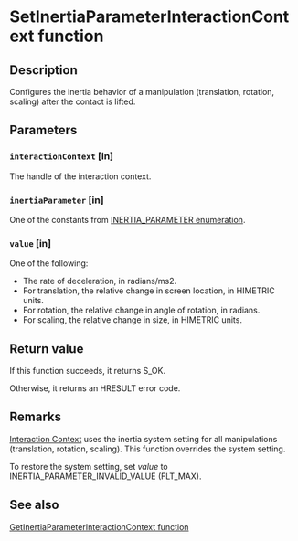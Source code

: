 # SetInertiaParameterInteractionContext function

## Description

Configures the inertia behavior of a manipulation (translation, rotation, scaling) after the contact is lifted.

## Parameters

### `interactionContext` [in]

The handle of the interaction context.

### `inertiaParameter` [in]

One of the constants from [INERTIA_PARAMETER enumeration](https://learn.microsoft.com/windows/win32/api/interactioncontext/ne-interactioncontext-inertia_parameter).

### `value` [in]

One of the following:

- The rate of deceleration, in radians/ms2.
- For translation, the relative change in screen location, in HIMETRIC units.
- For rotation, the relative change in angle of rotation, in radians.
- For scaling, the relative change in size, in HIMETRIC units.

## Return value

If this function succeeds, it returns S_OK.

Otherwise, it returns an HRESULT error code.

## Remarks

[Interaction Context](https://learn.microsoft.com/windows/win32/api/_input_intcontext/) uses the inertia system setting for all manipulations (translation, rotation, scaling). This function overrides the system setting.

To restore the system setting, set *value* to INERTIA_PARAMETER_INVALID_VALUE (FLT_MAX).

## See also

[GetInertiaParameterInteractionContext function](https://learn.microsoft.com/windows/win32/api/interactioncontext/nf-interactioncontext-getinertiaparameterinteractioncontext)